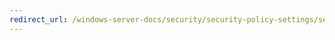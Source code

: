 ```yaml
---
redirect_url: /windows-server-docs/security/security-policy-settings/security-options/Microsoft-network-client-Digitally-sign-communications-always.md
---
```

